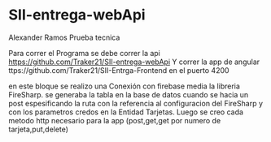 # SII-entrega-webApi
Alexander Ramos Prueba tecnica

Para correr el Programa se debe correr la api https://github.com/Traker21/SII-entrega-webApi Y correr la app de angular ttps://github.com/Traker21/SII-Entrga-Frontend en el puerto 4200


en este bloque se realizo una Conexión con firebase media la libreria FireSharp.
se generaba la tabla en la base de datos cuando se hacia un post espesificando la ruta con la referencia al configuracion del FireSharp y con los parametros credos en la Entidad Tarjetas.
Luego se creo cada metodo http necesario para la app (post,get,get por numero de tarjeta,put,delete)

